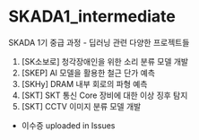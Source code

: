 # SKADA1_intermediate
SKADA 1기 중급 과정 - 딥러닝 관련 다양한 프로젝트들

1. [SK소보로] 청각장애인을 위한 소리 분류 모델 개발
2. [SKEP] AI 모델을 활용한 철근 단가 예측
3. [SKHy] DRAM 내부 회로의 파형 예측
4. [SKT] SKT 통신 Core 장비에 대한 이상 징후 탐지
5. [SKT] CCTV 이미지 분류 모델 개발

* 이수증 uploaded in Issues
